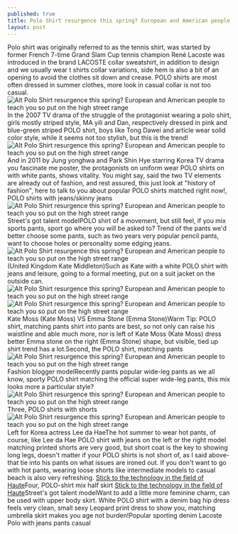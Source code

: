 ```yaml
---
published: true
title: Polo Shirt resurgence this spring? European and American people to teach you so put on the high street range
layout: post
---
```

Polo shirt was originally referred to as the tennis shirt, was started by former French 7-time Grand Slam Cup tennis champion René Lacoste was introduced in the brand LACOSTE collar sweatshirt, in addition to design and we usually wear t shirts collar variations, side hem is also a bit of an opening to avoid the clothes sit down and crease. POLO shirts are most often dressed in summer clothes, more look in casual collar is not too casual.![Alt Polo Shirt resurgence this spring? European and American people to teach you so put on the high street range](https://c2.staticflickr.com/2/1590/25860346842_e1906892f6_z.jpg)In the 2007 TV drama of the struggle of the protagonist wearing a polo shirt, girls mostly striped style, MA yili and Dan, respectively dressed in pink and blue-green striped POLO shirt, boys like Tong Dawei and article wear solid color style, while it seems not too stylish, but this is the trend!![Alt Polo Shirt resurgence this spring? European and American people to teach you so put on the high street range](https://c2.staticflickr.com/2/1544/25352435363_a1a25f6aab_z.jpg)And in 2011 by Jung yonghwa and Park Shin Hye starring Korea TV drama you fascinate me poster, the protagonists on uniform wear POLO shirts on with white pants, shows vitality. You might say, said the two TV elements are already out of fashion, and rest assured, this just look at \"history of fashion\", here to talk to you about popular POLO shirts matched right now!, POLO shirts with jeans/skinny jeans![Alt Polo Shirt resurgence this spring? European and American people to teach you so put on the high street range](https://c2.staticflickr.com/2/1658/25981149615_983d609f7c_z.jpg)Street\'s got talent modelPOLO shirt of a movement, but still feel, if you mix sports pants, sport go where you will be asked to? Trend of the pants we\'d better choose some pants, such as two years very popular pencil pants, want to choose holes or personality some edging jeans.![Alt Polo Shirt resurgence this spring? European and American people to teach you so put on the high street range](https://c2.staticflickr.com/2/1547/25860363682_29bd0659f1_z.jpg)(United Kingdom Kate Middleton)Such as Kate with a white POLO shirt with jeans and leisure, going to a formal meeting, put on a suit jacket on the outside can.![Alt Polo Shirt resurgence this spring? European and American people to teach you so put on the high street range](https://c2.staticflickr.com/2/1639/25680609660_99ff447d90_z.jpg)![Alt Polo Shirt resurgence this spring? European and American people to teach you so put on the high street range](https://c2.staticflickr.com/2/1608/25860375342_8622e5317f_z.jpg)Kate Moss (Kate Moss) VS Emma Stone (Emma Stone)Warm Tip: POLO shirt, matching pants shirt into pants are best, so not only can raise his waistline and able much more, nor is left of Kate Moss (Kate Moss) dress better Emma stone on the right (Emma Stone) shape, but visible, tied up shirt trend has a lot.Second, the POLO shirt, matching pants![Alt Polo Shirt resurgence this spring? European and American people to teach you so put on the high street range](https://c2.staticflickr.com/2/1489/25352462703_91f9551012_z.jpg)Fashion blogger modelRecently pants popular wide-leg pants as we all know, sporty POLO shirt matching the official super wide-leg pants, this mix looks more a particular style?![Alt Polo Shirt resurgence this spring? European and American people to teach you so put on the high street range](https://c2.staticflickr.com/2/1654/25955275276_2723b007a2_z.jpg)Three, POLO shirts with shorts![Alt Polo Shirt resurgence this spring? European and American people to teach you so put on the high street range](https://c2.staticflickr.com/2/1657/25352474073_edbf48d210_z.jpg)　Left for Korea actress Lee da HaeThe hot summer to wear hot pants, of course, like Lee da Hae POLO shirt with jeans on the left or the right model matching printed shorts are very good, but short coat is the key to showing long legs, doesn\'t matter if your POLO shirts is not short of, as I said above-that tie into his pants on what issues are ironed out. If you don\'t want to go with hot pants, wearing loose shorts like intermediate models to casual beach is also very refreshing. [Stick to the technology in the field of Haute](http://carbonfibercase.tumblr.com/post/137319659168/stick-to-the-technology-in-the-field-of-haute)Four, POLO-shirt mix half skirt [Stick to the technology in the field of Haute](http://carbonfibercase.tumblr.com/post/137319659168/stick-to-the-technology-in-the-field-of-haute)Street\'s got talent modelWant to add a little more feminine charm, can be used with upper body skirt. White POLO shirt with a denim bag hip dress feels very clean, small sexy Leopard print dress to show you, matching umbrella skirt makes you age not burden!Popular sporting denim Lacoste Polo with jeans pants casual